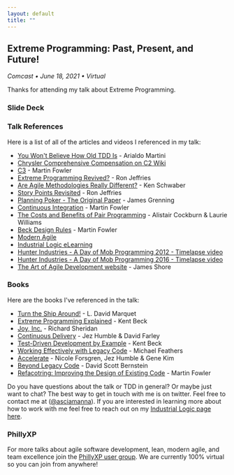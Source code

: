 ```yaml
---
layout: default
title: ""
---
```

## Extreme Programming: Past, Present, and Future!
_Comcast &bull; June 18, 2021 &bull; Virtual_

Thanks for attending my talk about Extreme Programming.

### Slide Deck

<script async class="speakerdeck-embed" data-id="c62b93a0b0454beab6e7e9d4935abc1a" data-ratio="1.77777777777778" src="//speakerdeck.com/assets/embed.js"></script>

### Talk References

Here is a list of all of the articles and videos I referenced in my talk:

* [You Won't Believe How Old TDD Is](https://arialdomartini.wordpress.com/2012/07/20/you-wont-believe-how-old-tdd-is/) - Arialdo Martini
* [Chrysler Comprehensive Compensation on C2 Wiki](http://wiki.c2.com/?ChryslerComprehensiveCompensation)
* [C3](https://www.martinfowler.com/bliki/C3.html) - Martin Fowler
* [Extreme Programming Revived?](https://ronjeffries.com/articles/2015-03-21-xp-revived/) - Ron Jeffries
* [Are Agile Methodologies Really Different?](http://www.coldewey.com/publikationen/conferences/oopsla2003/KenSchwaber.pdf) - Ken Schwaber
* [Story Points Revisited](https://ronjeffries.com/articles/019-01ff/story-points/Index.html) - Ron Jeffries
* [Planning Poker - The Original Paper](https://wingman-sw.com/articles/planning-poker) - James Grenning
* [Continuous Integration](https://www.martinfowler.com/articles/continuousIntegration.html) - Martin Fowler
* [The Costs and Benefits of Pair Programming](https://collaboration.csc.ncsu.edu/laurie/Papers/XPSardinia.PDF) - Alistair Cockburn & Laurie Williams
* [Beck Design Rules](https://www.martinfowler.com/bliki/BeckDesignRules.html) - Martin Fowler
* [Modern Agile](https://modernagile.org/)
* [Industrial Logic eLearning](https://www.industriallogic.com/elearning) 
* [Hunter Industries - A Day of Mob Programming 2012 - Timelapse video](https://www.youtube.com/watch?v=p_pvslS4gEI)
* [Hunter Industries - A Day of Mob Programming 2016 - Timelapse video](https://www.youtube.com/watch?v=dVqUcNKVbYg)
* [The Art of Agile Development website](https://www.jamesshore.com/v2/books/aoad1) - James Shore

### Books
Here are the books I've referenced in the talk:
* [Turn the Ship Around!](https://www.amazon.com/Turn-Ship-Around-Turning-Followers/dp/B08V4TFFCK) - L. David Marquet
* [Extreme Programming Explained](https://www.amazon.com/Extreme-Programming-Explained-Embrace-Change/dp/0321278658/) - Kent Beck
* [Joy, Inc.](https://www.amazon.com/Joy-Inc-Richard-Sheridan-audiobook/dp/B00KDOW78Q/) - Richard Sheridan
* [Continuous Delivery](https://www.amazon.com/Continuous-Delivery-Deployment-Automation-Addison-Wesley/dp/0321601912/) - Jez Humble & David Farley
* [Test-Driven Development by Example](https://www.amazon.com/Test-Driven-Development-Kent-Beck/dp/0321146530/) - Kent Beck
* [Working Effectively with Legacy Code](https://www.amazon.com/Working-Effectively-Legacy-Michael-Feathers/dp/0131177052/) - Michael Feathers
* [Accelerate](https://www.amazon.com/Accelerate-Software-Performing-Technology-Organizations/dp/1942788339/) - Nicole Forsgren, Jez Humble & Gene Kim
* [Beyond Legacy Code](https://www.amazon.com/Beyond-Legacy-Code-Practices-Software/dp/1680500791/) - David Scott Bernstein
* [Refacotring: Improving the Design of Existing Code](https://www.amazon.com/Refactoring-Improving-Existing-Addison-Wesley-Signature/dp/0134757599/) - Martin Fowler


Do you have questions about the talk or TDD in general? Or maybe just want to chat? The best way to get in touch with me is on twitter. Feel free to contact me at ([@asciamanna](https://www.twitter.com/asciamanna)).
If you are interested in learning more about how to work with me feel free to reach out on my [Industrial Logic page here](https://industriallogic.com/people/anthony/).

### PhillyXP
For more talks about agile software development, lean, modern agile, and team excellence join the [PhillyXP user group](https://meetup.com/phillyxp). We are currently 100% virtual so you can join from anywhere!
